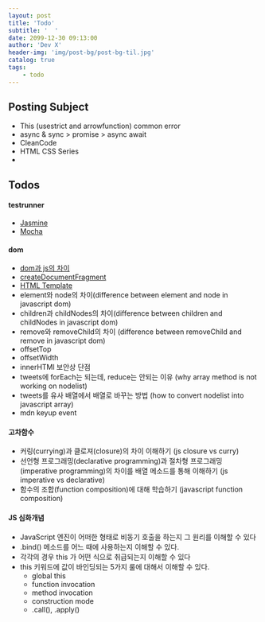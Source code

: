 ```yaml
---
layout: post
title: 'Todo'
subtitle: '  '
date: 2099-12-30 09:13:00
author: 'Dev X'
header-img: 'img/post-bg/post-bg-til.jpg'
catalog: true
tags:
    - todo
---
```


## Posting Subject

-   This (usestrict and arrowfunction) common error
-   async & sync > promise > async await  
-   CleanCode
-   HTML CSS Series
-   

## Todos

#### testrunner
-    [Jasmine](https://jasmine.github.io/)
-    [Mocha](https://mochajs.org/)

#### dom
-   [dom과 js의 차이](https://developer.mozilla.org/en-US/docs/Web/API/Document_Object_Model/Introduction#DOM_and_JavaScript)
-   [createDocumentFragment](https://developer.mozilla.org/en-US/docs/Web/API/Document/createDocumentFragment)
-   [HTML Template](https://developer.mozilla.org/en-US/docs/Web/HTML/Element/template)
-   element와 node의 차이(difference between element and node in javascript dom)
-   children과 childNodes의 차이(difference between children and childNodes in javascript dom)
-   remove와 removeChild의 차이 (difference between removeChild and remove in javascript dom)
-   offsetTop
-   offsetWidth
-   innerHTMl 보안상 단점
-   tweets에 forEach는 되는데, reduce는 안되는 이유 (why array method is not working on nodelist)
-   tweets를 유사 배열에서 배열로 바꾸는 방법 (how to convert nodelist into javascript array)
-   mdn keyup event


#### 고차함수
-   커링(currying)과 클로져(closure)의 차이 이해하기 (js closure vs curry)
-   선언형 프로그래밍(declarative programming)과 절차형 프로그래밍(imperative programming)의 차이를 배열 메소드를 통해 이해하기 (js imperative vs declarative)
-   함수의 조합(function composition)에 대해 학습하기 (javascript function composition)


#### JS 심화개념
-   JavaScript 엔진이 어떠한 형태로 비동기 호출을 하는지 그 원리를 이해할 수 있다
-   .bind() 메소드를 어느 때에 사용하는지 이해할 수 있다.
-   각각의 경우 this 가 어떤 식으로 취급되는지 이해할 수 있다
-   this 키워드에 값이 바인딩되는 5가지 룰에 대해서 이해할 수 있다.
    - global this
    - function invocation
    - method invocation
    - construction mode
    - .call(), .apply()